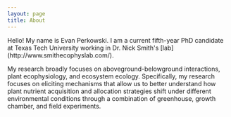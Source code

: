 ```yaml
---
layout: page
title: About
---
```


<p class="message">
  Hello! My name is Evan Perkowski. I am a current fifth-year PhD candidate at Texas Tech University working in Dr. Nick Smith's [lab](http://www.smithecophyslab.com/).
</p>

My research broadly focuses on aboveground-belowground interactions, plant ecophysiology, and ecosystem ecology. Specifically, my research focuses on eliciting mechanisms that allow us to better understand how plant nutrient acquisition and allocation strategies shift under different environmental conditions through a combination of greenhouse, growth chamber, and field experiments.
